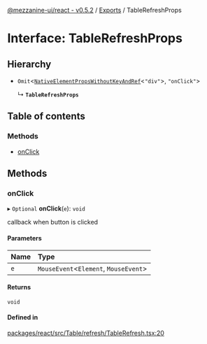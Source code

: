 [@mezzanine-ui/react - v0.5.2](../README.md) / [Exports](../modules.md) / TableRefreshProps

# Interface: TableRefreshProps

## Hierarchy

- `Omit`<[`NativeElementPropsWithoutKeyAndRef`](../modules.md#nativeelementpropswithoutkeyandref)<``"div"``\>, ``"onClick"``\>

  ↳ **`TableRefreshProps`**

## Table of contents

### Methods

- [onClick](tablerefreshprops.md#onclick)

## Methods

### onClick

▸ `Optional` **onClick**(`e`): `void`

callback when button is clicked

#### Parameters

| Name | Type |
| :------ | :------ |
| `e` | `MouseEvent`<`Element`, `MouseEvent`\> |

#### Returns

`void`

#### Defined in

[packages/react/src/Table/refresh/TableRefresh.tsx:20](https://github.com/Mezzanine-UI/mezzanine/blob/83e0173/packages/react/src/Table/refresh/TableRefresh.tsx#L20)
